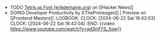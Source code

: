 - TODO [Tetris as Font (erikdemaine.org)](https://news.ycombinator.com/item?id=40737294) on [[Hacker News]]
- DOING Developer Productivity by [[ThePrimeagen]] | Preview on [[Frontend Masters]]
  :LOGBOOK:
  CLOCK: [2024-06-22 Sat 18:42:03]
  CLOCK: [2024-06-22 Sat 18:42:04]
  :END:
  {{video https://www.youtube.com/watch?v=qd3mfYS_Xow}}